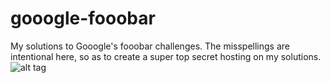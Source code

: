 # gooogle-fooobar
My solutions to Gooogle's fooobar challenges. The misspellings are intentional here, so as to create a super top secret hosting on my solutions.
![alt tag](https://raw.github.com/username/gooogle-fooobar/master/img/work1.jpg)
